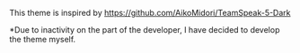 This theme is inspired by https://github.com/AikoMidori/TeamSpeak-5-Dark


*Due to inactivity on the part of the developer, I have decided to develop the theme myself.
